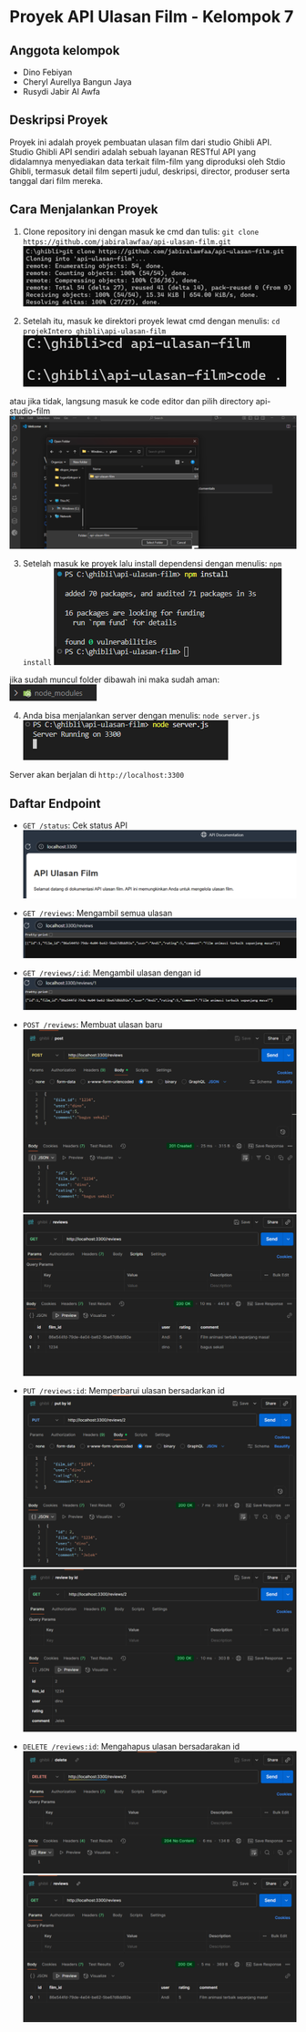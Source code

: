 # Proyek API Ulasan Film - Kelompok 7

## Anggota kelompok
- Dino Febiyan
- Cheryl Aurellya Bangun Jaya
- Rusydi Jabir Al Awfa

## Deskripsi Proyek
Proyek ini adalah proyek pembuatan ulasan film dari studio Ghibli API. Studio Ghibli API sendiri adalah sebuah layanan RESTful API yang didalamnya menyediakan data terkait film-film yang diproduksi oleh Stdio Ghibli, termasuk detail film seperti judul, deskripsi, director, produser serta tanggal dari film mereka.

## Cara Menjalankan Proyek
1. Clone repository ini dengan masuk ke cmd dan tulis: `git clone https://github.com/jabiralawfaa/api-ulasan-film.git`
![clone repo](image/image.png)

2. Setelah itu, masuk ke direktori proyek lewat cmd dengan menulis: `cd projekIntero_ghibli\api-ulasan-film`
![change directory lewat cmd](image/image-1.png)

atau jika tidak, langsung masuk  ke code editor dan pilih directory api-studio-film
![masuk lewat code editor](image/image-2.png)

3. Setelah masuk ke proyek lalu install dependensi dengan menulis:  `npm install`
![instal dependencie](image/image-3.png)

jika sudah muncul folder dibawah ini maka sudah aman:
![node modules](image/image-4.png) 

4. Anda bisa menjalankan server dengan menulis: `node server.js`
![menjalankan server](image/image-5.png)

Server akan berjalan di `http://localhost:3300`

## Daftar Endpoint
- `GET /status`: Cek status API
![cek status api](image/image-6.png)

- `GET /reviews`: Mengambil semua ulasan
![mengambil semua contoh ulasan](image/image-7.png)

- `GET /reviews/:id`: Mengambil ulasan dengan id
![mengambil ulasan dengan id](image/image-8.png)

- `POST /reviews`: Membuat ulasan baru
![membuat ulasan baru](image/image-9.png)
![cek ulasan](image/image-10.png)

- `PUT /reviews:id`: Memperbarui ulasan bersadarkan id
![edit ulasam](image/image-11.png)
![cek hasil edit](image/image-12.png)

- `DELETE /reviews:id`: Mengahapus ulasan bersadarakan id
![hapus ulasan](image/image-13.png)
![cek seluruh ulasan](image/image-14.png)
